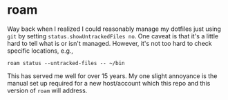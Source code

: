 # roam

Way back when I realized I could reasonably manage my dotfiles just using `git` by setting `status.showUntrackedFiles no`.
One caveat is that it's a little hard to tell what is or isn't managed.
However, it's not too hard to check specific locations, e.g.,

```
roam status --untracked-files -- ~/bin
```

This has served me well for over 15 years.
My one slight annoyance is the manual set up required for a new host/account which this repo and this version of `roam` will address.
